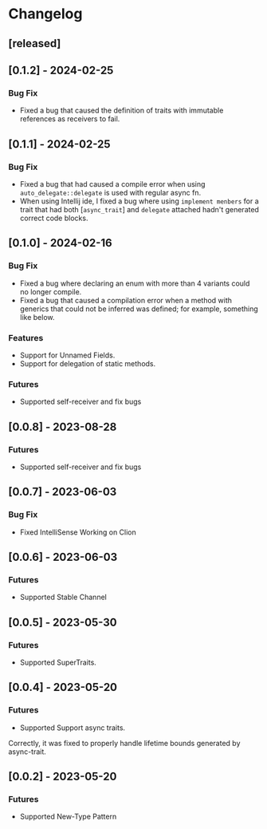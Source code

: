 # Changelog


## [released]

## [0.1.2] - 2024-02-25

### Bug Fix

- Fixed a bug that caused the definition of traits with immutable references as receivers to fail.


## [0.1.1] - 2024-02-25

### Bug Fix

- Fixed a bug that had caused a compile error when using `auto_delegate::delegate` is used with regular async fn.
- When using Intellij ide, I fixed a bug where using `implement menbers` for a trait that had both [`async_trait`] and `delegate` attached hadn't generated correct code blocks.

## [0.1.0] - 2024-02-16

### Bug Fix

- Fixed a bug where declaring an enum with more than 4 variants could no longer compile.
- Fixed a bug that caused a compilation error when a method with generics that could not be inferred was defined; for example, something like below.

### Features

- Support for Unnamed Fields.
- Support for delegation of static methods.

### Futures

- Supported self-receiver and fix bugs


## [0.0.8] - 2023-08-28

### Futures

- Supported self-receiver and fix bugs

## [0.0.7] - 2023-06-03

### Bug Fix

- Fixed IntelliSense Working on Clion

## [0.0.6] - 2023-06-03

### Futures

- Supported Stable Channel

## [0.0.5] - 2023-05-30

### Futures

- Supported SuperTraits.

## [0.0.4] - 2023-05-20

### Futures

- Supported Support async traits.

Correctly, it was fixed to properly handle lifetime bounds generated by async-trait.


## [0.0.2] - 2023-05-20

### Futures

- Supported New-Type Pattern

